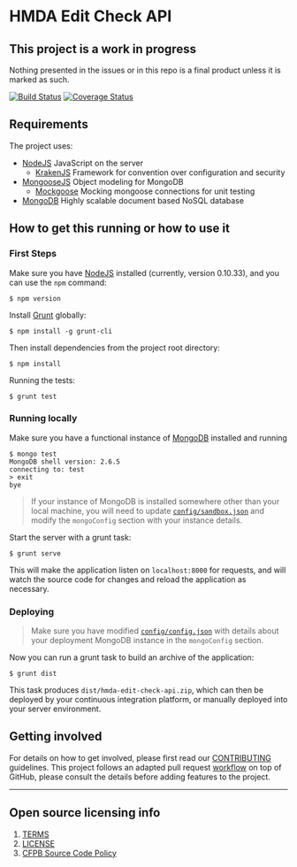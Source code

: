 # HMDA Edit Check API

## This project is a work in progress
Nothing presented in the issues or in this repo is a final product unless it is marked as such.

[![Build Status](https://travis-ci.org/cfpb/hmda-edit-check-api.svg)](https://travis-ci.org/cfpb/hmda-edit-check-api)
[![Coverage Status](https://coveralls.io/repos/cfpb/hmda-edit-check-api/badge.svg)](https://coveralls.io/r/cfpb/hmda-edit-check-api)

## Requirements

The project uses:

 - [NodeJS](http://nodejs.org) JavaScript on the server
   - [KrakenJS](http://krakenjs.com) Framework for convention over configuration and security
 - [MongooseJS](http://mongoosejs.com) Object modeling for MongoDB
   - [Mockgoose](https://github.com/mccormicka/Mockgoose) Mocking mongoose connections for unit testing
 - [MongoDB](http://mongodb.org) Highly scalable document based NoSQL database

## How to get this running or how to use it

### First Steps
Make sure you have [NodeJS](https://nodejs.org) installed (currently, version 0.10.33), and you can use the `npm` command:

```shell
$ npm version
```

Install [Grunt](http://gruntjs.com) globally:

```shell
$ npm install -g grunt-cli
```

Then install dependencies from the project root directory:

```shell
$ npm install
```

Running the tests:
```shell
$ grunt test
```

### Running locally
Make sure you have a functional instance of [MongoDB](http://mongodb.org) installed and running

```shell
$ mongo test
MongoDB shell version: 2.6.5
connecting to: test
> exit
bye
```

 > If your instance of MongoDB is installed somewhere other than your local machine, you will need to update [`config/sandbox.json`](config/sandbox.json) and modify the `mongoConfig` section with your instance details.

Start the server with a grunt task:

```shell
$ grunt serve
```

This will make the application listen on `localhost:8000` for requests, and will watch the source code for changes and reload the application as necessary.

### Deploying
 > Make sure you have modified [`config/config.json`](config/config.json) with details about your deployment MongoDB instance in the `mongoConfig` section.

Now you can run a grunt task to build an archive of the application:

```shell
$ grunt dist
```

This task produces `dist/hmda-edit-check-api.zip`, which can then be deployed by your continuous integration platform, or manually deployed into your server environment.

## Getting involved

For details on how to get involved, please first read our [CONTRIBUTING](CONTRIBUTING.md) guidelines.
This project follows an adapted pull request [workflow](https://github.com/cfpb/hmda-pilot/wiki/GitHub-workflow) on top of GitHub, please consult the details before adding features to the project.


----

## Open source licensing info
1. [TERMS](TERMS.md)
2. [LICENSE](LICENSE)
3. [CFPB Source Code Policy](https://github.com/cfpb/source-code-policy/)

